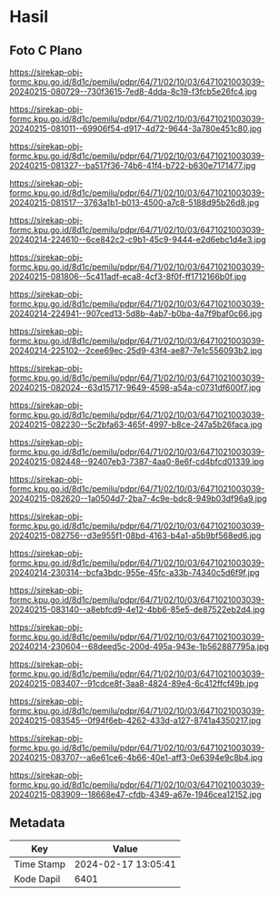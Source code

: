 # Hasil

## Foto C Plano

https://sirekap-obj-formc.kpu.go.id/8d1c/pemilu/pdpr/64/71/02/10/03/6471021003039-20240215-080729--730f3615-7ed8-4dda-8c19-f3fcb5e26fc4.jpg

https://sirekap-obj-formc.kpu.go.id/8d1c/pemilu/pdpr/64/71/02/10/03/6471021003039-20240215-081011--69906f54-d917-4d72-9644-3a780e451c80.jpg

https://sirekap-obj-formc.kpu.go.id/8d1c/pemilu/pdpr/64/71/02/10/03/6471021003039-20240215-081327--ba517f36-74b6-41f4-b722-b630e7171477.jpg

https://sirekap-obj-formc.kpu.go.id/8d1c/pemilu/pdpr/64/71/02/10/03/6471021003039-20240215-081517--3763a1b1-b013-4500-a7c8-5188d95b26d8.jpg

https://sirekap-obj-formc.kpu.go.id/8d1c/pemilu/pdpr/64/71/02/10/03/6471021003039-20240214-224610--6ce842c2-c9b1-45c9-9444-e2d6ebc1d4e3.jpg

https://sirekap-obj-formc.kpu.go.id/8d1c/pemilu/pdpr/64/71/02/10/03/6471021003039-20240215-081806--5c411adf-eca8-4cf3-8f0f-ff1712166b0f.jpg

https://sirekap-obj-formc.kpu.go.id/8d1c/pemilu/pdpr/64/71/02/10/03/6471021003039-20240214-224941--907ced13-5d8b-4ab7-b0ba-4a7f9baf0c66.jpg

https://sirekap-obj-formc.kpu.go.id/8d1c/pemilu/pdpr/64/71/02/10/03/6471021003039-20240214-225102--2cee69ec-25d9-43f4-ae87-7e1c556093b2.jpg

https://sirekap-obj-formc.kpu.go.id/8d1c/pemilu/pdpr/64/71/02/10/03/6471021003039-20240215-082024--63d15717-9649-4598-a54a-c0731df600f7.jpg

https://sirekap-obj-formc.kpu.go.id/8d1c/pemilu/pdpr/64/71/02/10/03/6471021003039-20240215-082230--5c2bfa63-465f-4997-b8ce-247a5b26faca.jpg

https://sirekap-obj-formc.kpu.go.id/8d1c/pemilu/pdpr/64/71/02/10/03/6471021003039-20240215-082448--92407eb3-7387-4aa0-8e6f-cd4bfcd01339.jpg

https://sirekap-obj-formc.kpu.go.id/8d1c/pemilu/pdpr/64/71/02/10/03/6471021003039-20240215-082620--1a0504d7-2ba7-4c9e-bdc8-949b03df96a9.jpg

https://sirekap-obj-formc.kpu.go.id/8d1c/pemilu/pdpr/64/71/02/10/03/6471021003039-20240215-082756--d3e955f1-08bd-4163-b4a1-a5b9bf568ed6.jpg

https://sirekap-obj-formc.kpu.go.id/8d1c/pemilu/pdpr/64/71/02/10/03/6471021003039-20240214-230314--bcfa3bdc-955e-45fc-a33b-74340c5d6f9f.jpg

https://sirekap-obj-formc.kpu.go.id/8d1c/pemilu/pdpr/64/71/02/10/03/6471021003039-20240215-083140--a8ebfcd9-4e12-4bb6-85e5-de87522eb2d4.jpg

https://sirekap-obj-formc.kpu.go.id/8d1c/pemilu/pdpr/64/71/02/10/03/6471021003039-20240214-230604--68deed5c-200d-495a-943e-1b562887795a.jpg

https://sirekap-obj-formc.kpu.go.id/8d1c/pemilu/pdpr/64/71/02/10/03/6471021003039-20240215-083407--91cdce8f-3aa8-4824-89e4-6c412ffcf49b.jpg

https://sirekap-obj-formc.kpu.go.id/8d1c/pemilu/pdpr/64/71/02/10/03/6471021003039-20240215-083545--0f94f6eb-4262-433d-a127-8741a4350217.jpg

https://sirekap-obj-formc.kpu.go.id/8d1c/pemilu/pdpr/64/71/02/10/03/6471021003039-20240215-083707--a6e61ce6-4b66-40e1-aff3-0e6394e9c8b4.jpg

https://sirekap-obj-formc.kpu.go.id/8d1c/pemilu/pdpr/64/71/02/10/03/6471021003039-20240215-083909--18668e47-cfdb-4349-a67e-1946cea12152.jpg


## Metadata

| Key        | Value               |
| ---------- | ------------------- |
| Time Stamp | 2024-02-17 13:05:41 |
| Kode Dapil | 6401                |



